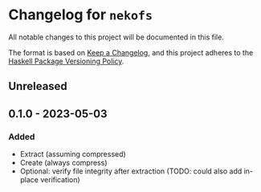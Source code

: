 # Changelog for `nekofs`

All notable changes to this project will be documented in this file.

The format is based on [Keep a Changelog](https://keepachangelog.com/en/1.0.0/),
and this project adheres to the
[Haskell Package Versioning Policy](https://pvp.haskell.org/).

## Unreleased

## 0.1.0 - 2023-05-03

### Added

- Extract (assuming compressed)
- Create (always compress)
- Optional: verify file integrity after extraction (TODO: could also add in-place verification)
